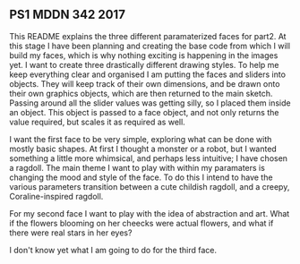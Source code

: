 ## PS1 MDDN 342 2017

This README explains the three different paramaterized faces for part2. 
At this stage I have been planning and creating the base code from which I will build my faces, which is why nothing exciting is happening in the images yet. I want to create three drastically different drawing styles. To help me keep everything clear and organised I am putting the faces and sliders into objects. They will keep track of their own dimensions, and be drawn onto their own graphics objects, which are then returned to the main sketch. Passing around all the slider values was getting silly, so I placed them inside an object. This object is passed to a face object, and not only returns the value required, but scales it as required as well.

I want the first face to be very simple, exploring what can be done with mostly basic shapes. At first I thought a monster or a robot, but I wanted something a little more whimsical, and perhaps less intuitive; I have chosen a ragdoll. The main theme I want to play with within my paramaters is changing the mood and style of the face. To do this I intend to have the various parameters transition between a cute childish ragdoll, and a creepy, Coraline-inspired ragdoll.

For my second face I want to play with the idea of abstraction and art. What if the flowers blooming on her cheecks were actual flowers, and what if there were real stars in her eyes?

I don't know yet what I am going to do for the third face.
